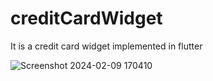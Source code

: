 # creditCardWidget

It is a credit card widget implemented in flutter

![Screenshot 2024-02-09 170410](https://github.com/mdnadeemm/creditCardWidget/assets/93545284/6c08b5c4-624b-4310-ba10-0ff8a2117c49)
